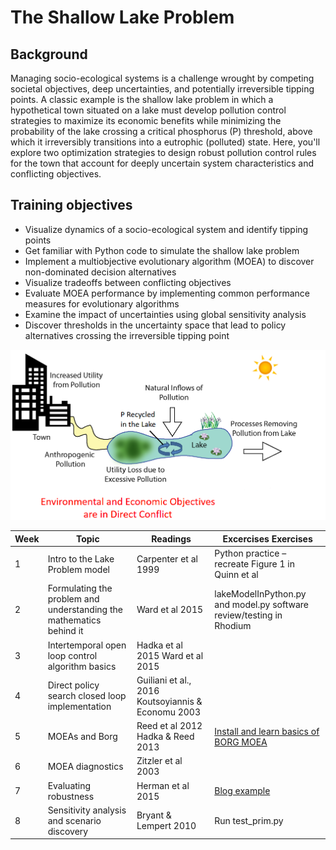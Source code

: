 # The Shallow Lake Problem


## Background
Managing socio-ecological systems is a challenge wrought by competing societal objectives, deep uncertainties, and potentially irreversible tipping points. A classic example is the shallow lake problem in which a hypothetical town situated on a lake must develop pollution control strategies to maximize its economic benefits while minimizing the probability of the lake crossing a critical phosphorus (P) threshold, above which it irreversibly transitions into a eutrophic (polluted) state. Here, you'll explore two optimization strategies to design robust pollution control rules for the town that account for deeply uncertain system characteristics and conflicting objectives. 

## Training objectives
* Visualize dynamics of a socio-ecological system and identify tipping points
* Get familiar with Python code to simulate the shallow lake problem
* Implement a multiobjective evolutionary algorithm (MOEA) to discover non-dominated decision alternatives
* Visualize tradeoffs between conflicting objectives
* Evaluate MOEA performance by implementing common performance measures for evolutionary algorithms
* Examine the impact of uncertainties using global sensitivity analysis
* Discover thresholds in the uncertainty space that lead to policy alternatives crossing the irreversible tipping point
 
![Phosphorus fluxes](lake_problem.png "Lake problem")


| Week  | Topic                                                                   | Readings                                                | Excercises Exercises                                                                                   |
|-------|-------------------------------------------------------------------------|---------------------------------------------------------|------------------------------------------------------------------------------------------------------|
|     1 | Intro to the Lake Problem model                                         | Carpenter et al   1999                                  |     Python practice – recreate Figure 1 in Quinn et al                                               |
| 2     | Formulating the problem and understanding the mathematics behind it     | Ward et al 2015                                         |     lakeModelInPython.py and model.py software review/testing in Rhodium                             |
|     3 | Intertemporal open loop control algorithm basics                        | Hadka et al 2015 Ward et al 2015                        |                                                                                                      |
|     4 | Direct policy search closed loop implementation                         | Guiliani et al., 2016   Koutsoyiannis & Economu 2003    |                                                                                                      |
|     5 | MOEAs and Borg                                                          | Reed et al 2012  Hadka & Reed 2013                      |     [Install and learn basics of BORG MOEA](http://borgmoea.org/#about-us)                            |
|     6 | MOEA diagnostics                                                        | Zitzler et al 2003                                      |                                                                                                      |
|     7 | Evaluating robustness                                                   | Herman et al 2015                                       |     [Blog example](https://waterprogramming.wordpress.com/2019/06/27/examining-robustness-metrics-using-rhodium/)    |
|     8 |     Sensitivity analysis and scenario discovery                         | Bryant & Lempert 2010                                   |     Run test_prim.py                                       |
